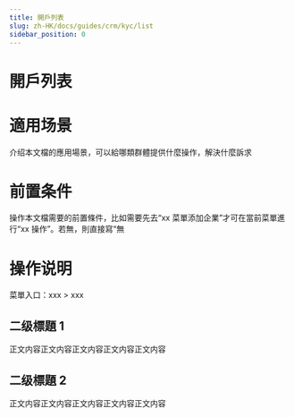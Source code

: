 ```yaml
---
title: 開戶列表
slug: zh-HK/docs/guides/crm/kyc/list
sidebar_position: 0
---
```



# 開戶列表

# 適用场景

介绍本文檔的應用場景，可以給哪類群體提供什麼操作，解決什麼訴求

# 前置条件

操作本文檔需要的前置條件，比如需要先去“xx 菜單添加企業”才可在當前菜單進行“xx 操作”。若無，則直接寫“無

# 操作说明

菜單入口：xxx  > xxx

## 二级標題 1

正文内容正文内容正文内容正文内容正文内容

## 二级標題 2

正文内容正文内容正文内容正文内容正文内容

